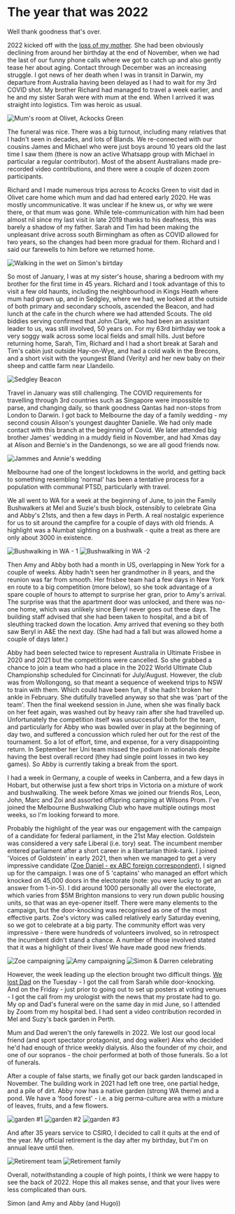 # The year that was 2022

Well thank goodness that's over.

2022 kicked off with the [loss of my mother](https://thelma-ruth-cox.muchloved.com). She had been obviously declining from around her birthday
at the end of November, when we had the last of our funny phone calls where we got to catch up and also
gently tease her about aging. Contact through December was an increasing struggle. I got news of her death
when I was in transit in Darwin, my departure from Australia having been delayed as I had to wait for my 3rd
COVID shot. My brother Richard had managed to travel a week earlier, and he and my sister Sarah were with
mum at the end. When I arrived it was straight into logistics. Tim was heroic as usual.

![Mum's room at Olivet, Ackocks Green](/bachrach-cox/assets/2022/image11.png)

The funeral was nice. There was a big turnout, including many relatives that I
hadn't seen in decades, and lots of Blands. We re-connected with our cousins James and Michael who
were just boys around 10 years old the last time I saw them (there is now an active Whatsapp group with
Michael in particular a regular contributor). Most of the absent Australians made pre-recorded video
contributions, and there were a couple of dozen zoom participants.

Richard and I made numerous trips across to Acocks Green to visit dad in Olivet care
home which mum and dad had entered early 2020. He was mostly uncommunicative. It was unclear if he knew us,
or why we were there, or that mum was gone. While tele-communication with him had been almost nil since my
last visit in late 2019 thanks to his deafness, this was barely a shadow of my father. Sarah and Tim had
been making the unpleasant drive across south Birmingham as often as COVID allowed for two years, so the
changes had been more gradual for them. Richard and I said our farewells to him before we returned
home.

![Walking in the wet on Simon's birtday](/bachrach-cox/assets/2022/image7.png)

So most of January, I was at my sister's house, sharing a bedroom with my
brother for the first time in 45 years. Richard and I took advantage of this to visit a few old haunts,
including the neighbourhood in Kings Heath where mum had grown up, and in Sedgley, where we had, we looked
at the outside of both primary and secondary schools, ascended the Beacon, and had lunch at the cafe in the
church where we had attended Scouts. The old biddies serving confirmed that John Clark, who had been an
assistant leader to us, was still involved, 50 years on. For my 63rd birthday we took a very soggy walk
across some local fields and small hills. Just before returning home, Sarah, Tim, Richard and I had a short
break at Sarah and Tim's cabin just outside Hay-on-Wye, and had a cold walk in the Brecons, and a
short visit with the youngest Bland (Verity) and her new baby on their sheep and cattle farm near Llandeilo.

![Sedgley Beacon](/bachrach-cox/assets/2022/image8.png)

Travel in January was still challenging. The COVID requirements for travelling
through 3rd countries such as Singapore were impossible to parse, and changing daily, so thank goodness
Qantas had non-stops from London to Darwin. I got back to Melbourne the day of a family wedding - my second
cousin Alison's youngest daughter Danielle. We had only made contact with this branch at the beginning
of Covid. We later attended big brother James' wedding in a muddy field in November, and had Xmas day
at Alison and Bernie's in the Dandenongs, so we are all good friends now.

![Jammes and Annie's wedding](/bachrach-cox/assets/2022/image6.png)

Melbourne had one of the longest lockdowns in the world, and getting back to
something resembling 'normal' has been a tentative process for a population with communal PTSD,
particularly with travel.

We all went to WA for a week at the beginning of June, to join the Family Bushwalkers
at Mel and Suzie's bush block, ostensibly to celebrate Gina and Abby's 21sts, and then a few
days in Perth. A real nostalgic experience for us to sit around the campfire for a couple of days with old
friends. A highlight was a Numbat sighting on a bushwalk - quite a treat as there are only about 3000 in
existence.

![Bushwalking in WA - 1](/bachrach-cox/assets/2022/image14.png)
![Bushwalking in WA -2](/bachrach-cox/assets/2022/image1.png)

Then Amy and Abby both had a month in US, overlapping in New York for a couple of
weeks. Abby hadn't seen her grandmother in 8 years, and the reunion was far from smooth. Her frisbee
team had a few days in New York en route to a big competition (more below), so she took advantage of a spare
couple of hours to attempt to surprise her gran, prior to Amy's arrival. The surprise was that the
apartment door was unlocked, and there was no-one home, which was unlikely since Beryl never goes out these
days. The building staff advised that she had been taken to hospital, and a bit of sleuthing tracked down
the location. Amy arrived that evening so they both saw Beryl in A&E the next day. (She had had a fall
but was allowed home a couple of days later.)

Abby had been selected twice to represent Australia in Ultimate Frisbee in 2020 and
2021 but the competitions were cancelled. So she grabbed a chance to join a team who had a place in the 2022
World Ultimate Club Championship scheduled for
Cincinnati for July/August. However, the club was from Wollongong, so that meant a sequence of weekend trips
to NSW to train with them. Which could have been fun, if she hadn't broken her ankle in February. She
dutifully travelled anyway so that she was 'part of the team'. Then the final weekend session in
June, when she was finally back on her feet again, was washed out by heavy rain after she had travelled up. Unfortunately the competition itself was
unsuccessful both for the team, and particularly for Abby who was bowled over in play at the beginning of
day two, and suffered a concussion which ruled her out for the rest of the tournament. So a lot of effort,
time, and expense, for a very disappointing return. In September her Uni team missed the podium in nationals
despite having the best overall record (they had single point losses in two key games). So Abby is currently
taking a break from the sport.

I had a week in Germany, a couple of weeks in Canberra, and a few days in Hobart, but
otherwise just a few short trips in Victoria on a mixture of work and bushwalking. The week before
Xmas we joined our friends Ros, Leon, John, Marc and Zoi and assorted offspring camping at Wilsons Prom.
I've joined the Melbourne Bushwalking Club who have multiple outings most weeks, so I'm looking
forward to more.

Probably the highlight of the year was our engagement with the campaign of a
candidate for federal parliament, in the 21st May election. Goldstein was considered a very safe Liberal
(i.e. tory) seat. The incumbent member entered parliament after a short career in a libertarian think-tank.
I joined 'Voices of Goldstein' in early 2021, then when we managed to get a very impressive
candidate ([Zoe Daniel - ex ABC foreign correspondent](https://en.wikipedia.org/wiki/Zoe_Daniel)), I signed up for the campaign. I was one of 5
'captains' who managed an effort which knocked on 45,000 doors in the electorate (note: you were
lucky to get an answer from 1-in-5). I did around 1000 personally all over the electorate, which varies from
$5M Brighton mansions to very run down public housing units, so that was an eye-opener itself. There were
many elements to the campaign, but the door-knocking was recognised as one of the most effective parts.
Zoe's victory was called relatively early Saturday evening, so we got to celebrate at a big party. The community
effort was very impressive - there were hundreds of volunteers involved, so in retrospect the incumbent
didn't stand a chance. A number of those involved stated that it was a highlight of their lives! We
have made good new friends.

![Zoe campaigning](/bachrach-cox/assets/2022/image9.png)
![Amy campaigning](/bachrach-cox/assets/2022/image12.png)
![Simon & Darren celebrating](/bachrach-cox/assets/2022/image4.png)

However, the week leading up the election brought two difficult things. [We lost
Dad](https://phillipcox.muchloved.com/) on the Tuesday - I got the call from Sarah while door-knocking. And on the Friday - just prior to going out to set up
posters at voting venues - I got the call from my urologist with the news that my prostate had to go. My op
and Dad's funeral were on the same day in mid June, so I attended by Zoom from my hospital bed. I had
sent a video contribution recorded in Mel and Suzy's back garden in Perth.

Mum and Dad weren't the only farewells in 2022. We lost our good local
friend (and sport spectator protagonist, and dog walker) Alex who decided he'd had enough of thrice
weekly dialysis. Also the founder of my choir, and one of our sopranos - the choir performed at both of
those funerals. So a lot of funerals.

After a couple of false starts, we finally got our back garden landscaped in
November. The building work in 2021 had left one tree, one partial hedge, and a pile of dirt. Abby now has a
native garden (strong WA theme) and a pond. We have a 'food forest' - i.e. a big perma-culture
area with a mixture of leaves, fruits, and a few flowers.

![garden #1](/bachrach-cox/assets/2022/image2.png)
![garden #2](/bachrach-cox/assets/2022/image5.png)
![garden #3](/bachrach-cox/assets/2022/image13.png)

And after 35 years service to CSIRO, I decided to call it quits at the end of the
year. My official retirement is the day after my birthday, but I'm on annual leave until then.

![Retirement team](/bachrach-cox/assets/2022/image10.png)
![Retirement family](/bachrach-cox/assets/2022/image15.png)

Overall, notwithstanding a couple of high points, I think we were happy to see the
back of 2022. Hope this all makes sense, and that your lives were less complicated than ours.

Simon (and Amy and Abby (and Hugo))
